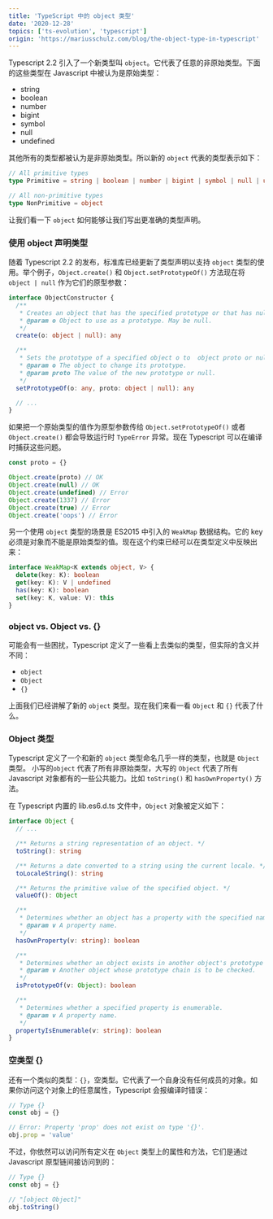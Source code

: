```yaml
---
title: 'TypeScript 中的 object 类型'
date: '2020-12-28'
topics: ['ts-evolution', 'typescript']
origin: 'https://mariusschulz.com/blog/the-object-type-in-typescript'
---
```


Typescript 2.2 引入了一个新类型叫 `object`。它代表了任意的非原始类型。下面的这些类型在 Javascript 中被认为是原始类型：

- string
- boolean
- number
- bigint
- symbol
- null
- undefined

其他所有的类型都被认为是非原始类型。所以新的 `object` 代表的类型表示如下：

```ts
// All primitive types
type Primitive = string | boolean | number | bigint | symbol | null | undefined

// All non-primitive types
type NonPrimitive = object
```

让我们看一下 `object` 如何能够让我们写出更准确的类型声明。

### 使用 object 声明类型

随着 Typescript 2.2 的发布，标准库已经更新了类型声明以支持 `object` 类型的使用。举个例子，`Object.create()` 和 `Object.setPrototypeOf()` 方法现在将 `object | null` 作为它们的原型参数：

```ts
interface ObjectConstructor {
  /**
   * Creates an object that has the specified prototype or that has null prototype.
   * @param o Object to use as a prototype. May be null.
   */
  create(o: object | null): any

  /**
   * Sets the prototype of a specified object o to  object proto or null. Returns the object o.
   * @param o The object to change its prototype.
   * @param proto The value of the new prototype or null.
   */
  setPrototypeOf(o: any, proto: object | null): any

  // ...
}
```

如果把一个原始类型的值作为原型参数传给 `Object.setPrototypeOf()` 或者 `Object.create()` 都会导致运行时 `TypeError` 异常。现在 Typescript 可以在编译时捕获这些问题。

```ts
const proto = {}

Object.create(proto) // OK
Object.create(null) // OK
Object.create(undefined) // Error
Object.create(1337) // Error
Object.create(true) // Error
Object.create('oops') // Error
```

另一个使用 `object` 类型的场景是 ES2015 中引入的 `WeakMap` 数据结构。它的 key 必须是对象而不能是原始类型的值。现在这个约束已经可以在类型定义中反映出来：

```ts
interface WeakMap<K extends object, V> {
  delete(key: K): boolean
  get(key: K): V | undefined
  has(key: K): boolean
  set(key: K, value: V): this
}
```

### object vs. Object vs. {}

可能会有一些困扰，Typescript 定义了一些看上去类似的类型，但实际的含义并不同：

- `object`
- `Object`
- `{}`

上面我们已经讲解了新的 `object` 类型。现在我们来看一看 `Object` 和 `{}` 代表了什么。

### Object 类型

Typescript 定义了一个和新的 `object` 类型命名几乎一样的类型，也就是 `Object` 类型。 小写的`object`
代表了所有非原始类型，大写的 `Object` 代表了所有 Javascript 对象都有的一些公共能力。比如 `toString()` 和 `hasOwnProperty()` 方法。

在 Typescript 内置的 lib.es6.d.ts 文件中，`Object` 对象被定义如下：

```ts
interface Object {
  // ...

  /** Returns a string representation of an object. */
  toString(): string

  /** Returns a date converted to a string using the current locale. */
  toLocaleString(): string

  /** Returns the primitive value of the specified object. */
  valueOf(): Object

  /**
   * Determines whether an object has a property with the specified name.
   * @param v A property name.
   */
  hasOwnProperty(v: string): boolean

  /**
   * Determines whether an object exists in another object's prototype chain.
   * @param v Another object whose prototype chain is to be checked.
   */
  isPrototypeOf(v: Object): boolean

  /**
   * Determines whether a specified property is enumerable.
   * @param v A property name.
   */
  propertyIsEnumerable(v: string): boolean
}
```

### 空类型 {}

还有一个类似的类型：`{}`，空类型。它代表了一个自身没有任何成员的对象。如果你访问这个对象上的任意属性，Typescript 会报编译时错误：

```ts
// Type {}
const obj = {}

// Error: Property 'prop' does not exist on type '{}'.
obj.prop = 'value'
```

不过，你依然可以访问所有定义在 `Object` 类型上的属性和方法，它们是通过 Javascript 原型链间接访问到的：

```ts
// Type {}
const obj = {}

// "[object Object]"
obj.toString()
```
